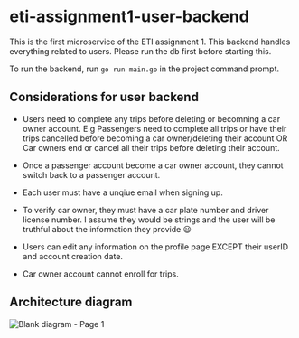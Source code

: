 # eti-assignment1-user-backend

This is the first microservice of the ETI assignment 1. This backend handles everything related to users. Please run the db first before starting this.

To run the backend, run `go run main.go` in the project command prompt.

## Considerations for user backend
- Users need to complete any trips before deleting or becomning a car owner account. E.g Passengers need to complete all trips or have their trips cancelled before becoming a car owner/deleting their account OR Car owners end or cancel all their trips before deleting their account.

- Once a passenger account become a car owner account, they cannot switch back to a passenger account.

- Each user must have a unqiue email when signing up.

- To verify car owner, they must have a car plate number and driver license number. I assume they would be strings and the user will be truthful about the information they provide 😃

- Users can edit any information on the profile page EXCEPT their userID and account creation date.

- Car owner account cannot enroll for trips.
  
## Architecture diagram

![Blank diagram - Page 1](https://github.com/ngrayzin/eti-assignment1-user-backend/assets/94064635/e05165d0-c9be-4b49-95ff-57f58053d203)

